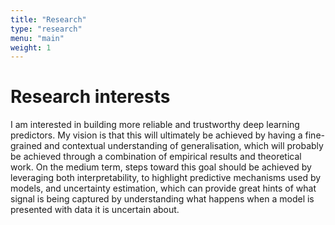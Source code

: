 ```yaml
---
title: "Research"
type: "research"
menu: "main"
weight: 1
---
```


# Research interests

I am interested in building more reliable and trustworthy deep learning predictors. My vision is that this will
ultimately be achieved by having a fine-grained and contextual understanding of generalisation, which will probably
be achieved through a combination of empirical results and theoretical work.
On the medium term, steps toward this goal should be achieved by leveraging both interpretability, to highlight 
predictive mechanisms used by models, and uncertainty estimation, which can provide great hints of what signal is being
captured by understanding what happens when a model is presented with data it is uncertain about.